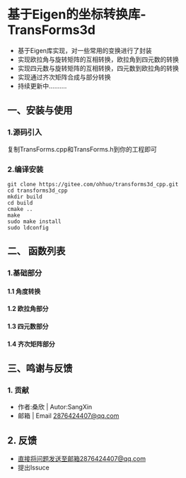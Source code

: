 # 基于Eigen的坐标转换库-TransForms3d
- 基于Eigen库实现，对一些常用的变换进行了封装
- 实现欧拉角与旋转矩阵的互相转换，欧拉角到四元数的转换
- 实现四元数与旋转矩阵的互相转换，四元数到欧拉角的转换
- 实现通过齐次矩阵合成与部分转换
- 持续更新中..........

## 一、安装与使用
### 1.源码引入

复制TransForms.cpp和TransForms.h到你的工程即可

### 2.编译安装

```
git clone https://gitee.com/ohhuo/transforms3d_cpp.git
cd transforms3d_cpp
mkdir build 
cd build
cmake ..
make
sudo make install
sudo ldconfig
```






## 二、 函数列表

### 1.基础部分
#### 1.1 角度转换
#### 1.2 欧拉角部分
#### 1.3 四元数部分
#### 1.4 齐次矩阵部分






## 三、鸣谢与反馈

### 1. 贡献

- 作者:桑欣 | Autor:SangXin
- 邮箱 | Email 2876424407@qq.com



## 2. 反馈

- 直接将问题发送至邮箱2876424407@qq.com
- 提出Issuce

